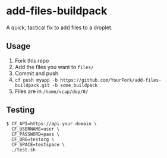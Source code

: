 # add-files-buildpack

A quick, tactical fix to add files to a droplet.

## Usage

1. Fork this repo
1. Add the files you want to `files/`
1. Commit and push
1. `cf push myapp -b https://github.com/YourFork/add-files-buildpack.git -b some_buildpack`
1. Files are in `/home/vcap/dep/0/`

## Testing

```terminal
$ CF_API=https://api.your.domain \
  CF_USERNAME=user \
  CF_PASSWORD=pass \
  CF_ORG=testorg \
  CF_SPACE=testspace \
  ./test.sh
```
